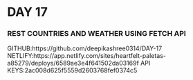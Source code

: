<h1>
  DAY 17
</h1>
<h3>
  REST COUNTRIES AND WEATHER USING FETCH API 
</h3>
GITHUB:https://github.com/deepikashree0314/DAY-17
NETLIFY:https://app.netlify.com/sites/heartfelt-paletas-a85279/deploys/6589ae3e4f641502da03169f
API KEYS:2ac008d625f5559d2603768fef0374c5

